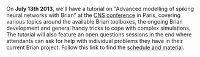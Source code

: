 <html><body><p>On <strong>July 13th 2013</strong>, we'll have a tutorial on "Advanced modelling of spiking neural networks with Brian" at the <a href="http://www.cnsorg.org/cns-2013-paris">CNS conference</a> in Paris, covering various topics around the available Brian toolboxes, the ongoing Brian development and general handy tricks to cope with complex simulations. The tutorial will also feature an open questions sessions in the end where attendants can ask for help with individual problems they have in their current Brian project. Follow this link to find the <a href="https://briansimulator.org/brian-tutorial-cns-2013">schedule and material</a>.</p></body></html>
